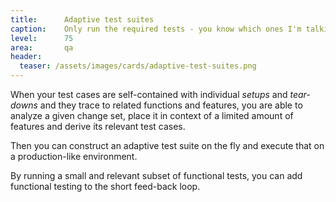 ```yaml
---
title:      Adaptive test suites
caption:    Only run the required tests - you know which ones I'm talking about! Right?
level:      75
area:       qa
header:
  teaser: /assets/images/cards/adaptive-test-suites.png
---
```


When your test cases are self-contained with individual _setups_ and _tear-downs_ and they trace to related functions and features, you are able to analyze a given change set, place it in context of a limited amount of features and derive its relevant test cases.

Then you can construct an adaptive test suite on the fly and execute that on a production-like environment.

By running a small and relevant subset of functional tests, you can add functional testing to the short feed-back loop.
